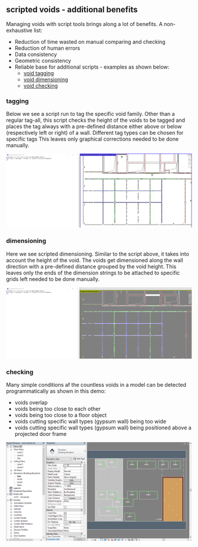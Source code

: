 ## scripted voids - additional benefits

Managing voids with script tools brings along a lot of benefits.
A non-exhaustive list:

* Reduction of time wasted on manual comparing and checking
* Reduction of human errors
* Data consistency
* Geometric consistency
* Reliable base for additional scripts - examples as shown below: 
    * [void tagging](#tagging) 
    * [void dimensioning](#dimensioning)
    * [void checking](#checking)


### tagging

Below we see a script run to tag the specific void family. 
Other than a regular tag-all, this script checks the height 
of the voids to be tagged and places the tag always with a 
pre-defined distance either above or below 
(respectively left or right) of a wall.
Different tag types can be chosen for specific tags
This leaves only graphical corrections needed to be done 
manually.

![void_tagging](rvt_void_tagging.gif)


### dimensioning

Here we see scripted dimensioning. Similar to the script 
above, it takes into account the height of the void. 
The voids get dimensioned along the wall direction with a 
pre-defined distance grouped by the void height.
This leaves only the ends of the dimension strings to be 
attached to specific grids left needed to be done manually.

![void_dimensioning](rvt_void_dimensioning.gif)

### checking

Many simple conditions af the countless voids in a model 
can be detected programmatically as shown in this demo:
* voids overlap
* voids being too close to each other
* voids being too close to a floor object
* voids cutting specific wall types (gypsum wall) being too wide
* voids cutting specific wall types (gypsum wall) being positioned above a projected door frame

![void_checking](rvt_void_checker.gif)

